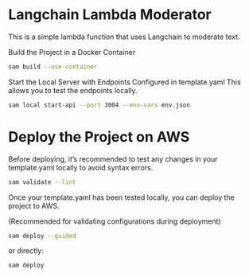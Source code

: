 # Langchain Lambda Moderator

This is a simple lambda function that uses Langchain to moderate text.

Build the Project in a Docker Container

```bash
sam build --use-container
```

Start the Local Server with Endpoints Configured in template.yaml
This allows you to test the endpoints locally.

```bash
sam local start-api --port 3004 --env-vars env.json
```

# Deploy the Project on AWS
Before deploying, it’s recommended to test any changes in your template.yaml locally to avoid syntax errors.

```bash
sam validate --lint
```

Once your template.yaml has been tested locally, you can deploy the project to AWS.

(Recommended for validating configurations during deployment)

```bash
sam deploy --guided
```

or directly:

```bash
sam deploy
```
